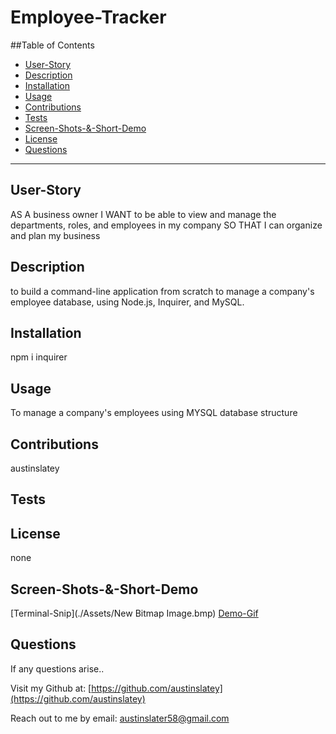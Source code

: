 # Employee-Tracker


  ##Table of Contents

  * [User-Story](#user-story)
  * [Description](#description)
  * [Installation](#installation)
  * [Usage](#usage)
  * [Contributions](#contributions)
  * [Tests](#tests)
  * [Screen-Shots-&-Short-Demo](#screen-shots-&-short-demo)
  * [License](#license)
  * [Questions](#questions)

  


  ---

  ## User-Story
  AS A business owner I WANT to be able to view and manage the departments, roles, and employees in my company SO THAT I can organize and plan my business

  ## Description
  to build a command-line application from scratch to manage a company's employee database, using Node.js, Inquirer, and MySQL.

  ## Installation
  npm i inquirer

  ## Usage
  To manage a company's employees using MYSQL database structure

  ## Contributions
  austinslatey

  ## Tests
  

  ## License 
  none

  ## Screen-Shots-&-Short-Demo
  [Terminal-Snip](./Assets/New Bitmap Image.bmp)
  [Demo-Gif](Assets/Demo-gif.gif)
  

  ## Questions

  If any questions arise..

  Visit my Github at: [https://github.com/austinslatey](https://github.com/austinslatey)

  Reach out to me by email: austinslater58@gmail.com